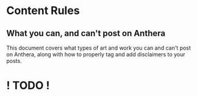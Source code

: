 # Content Rules
## What you can, and can't post on Anthera

This document covers what types of art and work you can and can't post on Anthera, along with how to properly tag and add disclaimers to your posts.

# ! TODO !